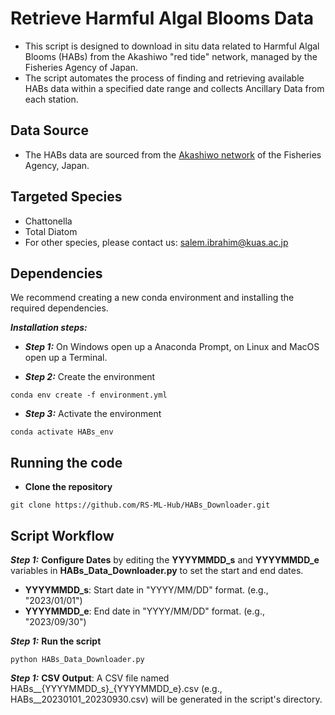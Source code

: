 # Retrieve Harmful Algal Blooms Data
- This script is designed to download in situ data related to Harmful Algal Blooms (HABs) from the Akashiwo "red tide" network, managed by the Fisheries Agency of Japan.  
- The script automates the process of finding and retrieving available HABs data within a specified date range and collects Ancillary Data from each station.

## Data Source
- The HABs data are sourced from the [Akashiwo network](https://akashiwo.jp/) of the Fisheries Agency, Japan.

## Targeted Species
- Chattonella
- Total Diatom
- For other species, please contact us: salem.ibrahim@kuas.ac.jp
  
## Dependencies
We recommend creating a new conda environment and installing the required dependencies.

***Installation steps:***
- ***Step 1:*** On Windows open up a Anaconda Prompt, on Linux and MacOS open up a Terminal.

- ***Step 2:*** Create the environment  
```
conda env create -f environment.yml
``` 

- ***Step 3:*** Activate the environment 

```
conda activate HABs_env
```

## Running the code
- **Clone the repository**
```
git clone https://github.com/RS-ML-Hub/HABs_Downloader.git
```

## Script Workflow
***Step 1:*** **Configure Dates** by editing the **YYYYMMDD_s** and **YYYYMMDD_e** variables in **HABs_Data_Downloader.py** to set the start and end dates.
- **YYYYMMDD_s**: Start date in "YYYY/MM/DD" format. (e.g., "2023/01/01")
- **YYYYMMDD_e**: End date in "YYYY/MM/DD" format.   (e.g., "2023/09/30")

***Step 1:*** **Run the script**
```
python HABs_Data_Downloader.py
```

***Step 1:*** **CSV Output**: A CSV file named HABs__{YYYYMMDD_s}_{YYYYMMDD_e}.csv (e.g., HABs__20230101_20230930.csv) will be generated in the script's directory.



